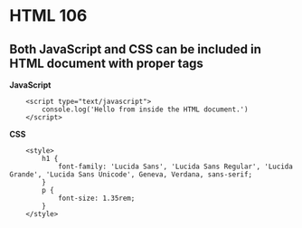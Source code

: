 # HTML 106
## Both JavaScript and CSS can be included in HTML document with proper tags

**JavaScript** 
```
    <script type="text/javascript">
        console.log('Hello from inside the HTML document.')
    </script>
```

**CSS**
```
    <style>
        h1 {
            font-family: 'Lucida Sans', 'Lucida Sans Regular', 'Lucida Grande', 'Lucida Sans Unicode', Geneva, Verdana, sans-serif;
        }
        p {
            font-size: 1.35rem;
        }
    </style>
```